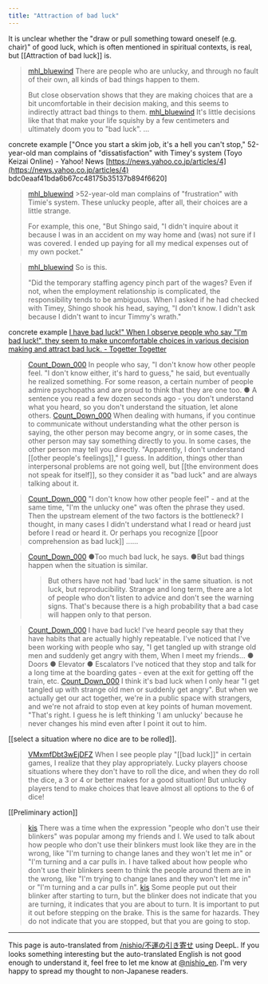 ```yaml
---
title: "Attraction of bad luck"
---
```


It is unclear whether the "draw or pull something toward oneself (e.g. chair)" of good luck, which is often mentioned in spiritual contexts, is real, but [[Attraction of bad luck]] is.

> [mhl_bluewind](https://x.com/mhl_bluewind/status/1647163866797981698) There are people who are unlucky, and through no fault of their own, all kinds of bad things happen to them.
>
>  But close observation shows that they are making choices that are a bit uncomfortable in their decision making, and this seems to indirectly attract bad things to them.
> [mhl_bluewind](https://x.com/mhl_bluewind/status/1647164622447984642) It's little decisions like that that make your life squishy by a few centimeters and ultimately doom you to "bad luck". ...

concrete example
["Once you start a skim job, it's a hell you can't stop," 52-year-old man complains of "dissatisfaction" with Timey's system (Toyo Keizai Online) - Yahoo! News [https://news.yahoo.co.jp/articles/4](https://news.yahoo.co.jp/articles/4) bdc0eaaf41bda6b67cc48175b35137b894f6620]
> [mhl_bluewind](https://x.com/mhl_bluewind/status/1825524916969738414) >52-year-old man complains of "frustration" with Timie's system.
>  These unlucky people, after all, their choices are a little strange.
>
>  For example, this one, "But Shingo said, "I didn't inquire about it because I was in an accident on my way home and (was) not sure if I was covered. I ended up paying for all my medical expenses out of my own pocket."

> [mhl_bluewind](https://x.com/mhl_bluewind/status/1825525137187422712) So is this.
>
>  "Did the temporary staffing agency pinch part of the wages? Even if not, when the employment relationship is complicated, the responsibility tends to be ambiguous. When I asked if he had checked with Timey, Shingo shook his head, saying, "I don't know. I didn't ask because I didn't want to incur Timmy's wrath."

concrete example
[I have bad luck!" When I observe people who say "I'm bad luck!", they seem to make uncomfortable choices in various decision making and attract bad luck. - Togetter Togetter](https://togetter.com/li/2368424)
> [Count_Down_000](https://x.com/Count_Down_000/status/1790754942560723302) In people who say, "I don't know how other people feel.
>  "I don't know either, it's hard to guess," he said, but eventually he realized something.
>  For some reason, a certain number of people admire psychopaths and are proud to think that they are one too.
>  ● A sentence you read a few dozen seconds ago - you don't understand what you heard, so you don't understand the situation, let alone others.
> [Count_Down_000](https://x.com/Count_Down_000/status/1790755850963063170) When dealing with humans, if you continue to communicate without understanding what the other person is saying, the other person may become angry, or in some cases, the other person may say something directly to you. In some cases, the other person may tell you directly.
>  "Apparently, I don't understand [[other people's feelings]]," I guess.
>  In addition, things other than interpersonal problems are not going well, but [[the environment does not speak for itself]], so they consider it as "bad luck" and are always talking about it.

> [Count_Down_000](https://x.com/Count_Down_000/status/1790757513400655881) "I don't know how other people feel" - and at the same time, "I'm the unlucky one" was often the phrase they used.
>  Then the upstream element of the two factors is the bottleneck? I thought, in many cases I didn't understand what I read or heard just before I read or heard it.
>  Or perhaps you recognize [[poor comprehension as bad luck]] ......

> [Count_Down_000](https://x.com/Count_Down_000/status/1790759632904036730) ●Too much bad luck, he says.
>  ●But bad things happen when the situation is similar.
>  >But others have not had 'bad luck' in the same situation.
>  is not luck, but reproducibility.
>  Strange and long term, there are a lot of people who don't listen to advice and don't see the warning signs.
>  That's because there is a high probability that a bad case will happen only to that person.

> [Count_Down_000](https://x.com/Count_Down_000/status/1790941483274784855) I have bad luck! I've heard people say that they have habits that are actually highly repeatable.
>  I've noticed that I've been working with people who say, "I get tangled up with strange old men and suddenly get angry with them,
>  When I meet my friends...
>  ● Doors
>  ● Elevator
>  ● Escalators
>  I've noticed that they stop and talk for a long time at the boarding gates - even at the exit for getting off the train, etc.
> [Count_Down_000](https://x.com/Count_Down_000/status/1790942467950526781) I think it's bad luck when I only hear "I get tangled up with strange old men or suddenly get angry".
>  But when we actually get our act together, we're in a public space with strangers, and we're not afraid to stop even at key points of human movement.
>  "That's right.
>  I guess he is left thinking 'I am unlucky' because he never changes his mind even after I point it out to him.


[[select a situation where no dice are to be rolled]].
> [VMxmfDbt3wEjDFZ](https://x.com/VMxmfDbt3wEjDFZ/status/1791105240802189747) When I see people play "[[bad luck]]" in certain games, I realize that they play appropriately.
>  Lucky players choose situations where they don't have to roll the dice, and when they do roll the dice, a 3 or 4 or better makes for a good situation!
>  But unlucky players tend to make choices that leave almost all options to the 6 of dice!



[[Preliminary action]]
> [kis](https://x.com/kis/status/1791290516472246345) There was a time when the expression "people who don't use their blinkers" was popular among my friends and I. We used to talk about how people who don't use their blinkers must look like they are in the wrong, like "I'm turning to change lanes and they won't let me in" or "I'm turning and a car pulls in. I have talked about how people who don't use their blinkers seem to think the people around them are in the wrong, like "I'm trying to change lanes and they won't let me in" or "I'm turning and a car pulls in".
> [kis](https://x.com/kis/status/1791448433540444517) Some people put out their blinker after starting to turn, but the blinker does not indicate that you are turning, it indicates that you are about to turn. It is important to put it out before stepping on the brake.
>  This is the same for hazards. They do not indicate that you are stopped, but that you are going to stop.


---
This page is auto-translated from [/nishio/不運の引き寄せ](https://scrapbox.io/nishio/不運の引き寄せ) using DeepL. If you looks something interesting but the auto-translated English is not good enough to understand it, feel free to let me know at [@nishio_en](https://twitter.com/nishio_en). I'm very happy to spread my thought to non-Japanese readers.